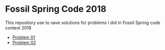 # Fossil Spring Code 2018
This repository use to save solutions for problems I did in Fossil Spring code contest 2018

 * [Problem 01](
      fossil-spring-code-2018/src/problem01/Problem01.pdf
    )
 * [Problem 02](
      fossil-spring-code-2018/src/problem02/Problem02.pdf
    )